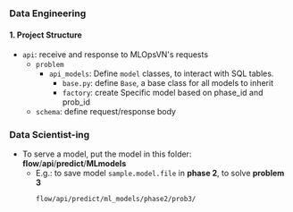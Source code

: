 ### Data Engineering
#### 1. Project Structure
- `api`: receive and response to MLOpsVN's requests
  - `problem`
    - `api_models`: Define `model` classes, to interact with SQL tables.
      - `base.py`: define `Base`, a base class for all models to inherit 
      - `factory`: create Specific model based on phase_id and prob_id
  - `schema`: define request/response body 

### Data Scientist-ing
- To serve a model, put the model in this folder: **flow**/**api**/**predict**/**MLmodels**
  - E.g.: to save model `sample.model.file` in **phase 2**, to solve **problem 3**
    ```bash
    flow/api/predict/ml_models/phase2/prob3/
    ```
